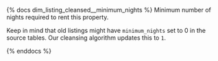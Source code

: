 {% docs dim_listing_cleansed__minimum_nights %}
Minimum number of nights required to rent this property.

Keep in mind that old listings might have `minimum_nights` set 
to 0 in the source tables. Our cleansing algorithm updates this
to `1`.

{% enddocs %}